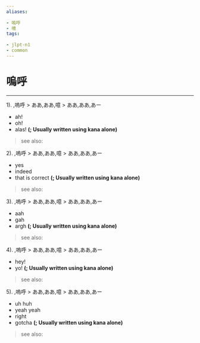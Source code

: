 ```yaml
---
aliases:
    
- 嗚呼
- 噫
tags:
    
- jlpt-n1
- common
---
```


# 嗚呼
---
1).
,嗚呼 > ああ,ああ,噫 > ああ,ああ,あー

- ah!
- oh!
- alas!
**(; Usually written using kana alone)**
> see also: 
            
2).
,嗚呼 > ああ,ああ,噫 > ああ,ああ,あー

- yes
- indeed
- that is correct
**(; Usually written using kana alone)**
> see also: 
            
3).
,嗚呼 > ああ,ああ,噫 > ああ,ああ,あー

- aah
- gah
- argh
**(; Usually written using kana alone)**
> see also: 
            
4).
,嗚呼 > ああ,ああ,噫 > ああ,ああ,あー

- hey!
- yo!
**(; Usually written using kana alone)**
> see also: 
            
5).
,嗚呼 > ああ,ああ,噫 > ああ,ああ,あー

- uh huh
- yeah yeah
- right
- gotcha
**(; Usually written using kana alone)**
> see also: 
            
